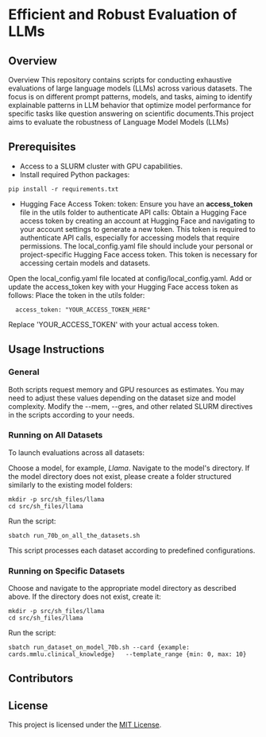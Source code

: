 # Efficient and Robust Evaluation of LLMs

## Overview

Overview
This repository contains scripts for conducting exhaustive evaluations of large language models (LLMs) across various
datasets. The focus is on different prompt patterns, models, and tasks, aiming to identify explainable patterns in LLM
behavior that optimize model performance for specific tasks like question answering on scientific documents.This project
aims to evaluate the robustness of Language Model Models (LLMs)

## Prerequisites

- Access to a SLURM cluster with GPU capabilities.
- Install required Python packages:

```
pip install -r requirements.txt
```

- Hugging Face Access Token: token: Ensure you have an **access_token** file in the utils folder to authenticate API
  calls:
  Obtain a Hugging Face access token by creating an account at Hugging Face and navigating to your account settings to
  generate a new token.
  This token is required to authenticate API calls, especially for accessing models that require permissions.
  The local_config.yaml file should include your personal or project-specific Hugging Face access token. This token is
  necessary for accessing certain models and datasets.

Open the local_config.yaml file located at config/local_config.yaml.
Add or update the access_token key with your Hugging Face access token as follows:
Place the token in the utils folder:

```
  access_token: "YOUR_ACCESS_TOKEN_HERE"
```

Replace 'YOUR_ACCESS_TOKEN' with your actual access token.

## Usage Instructions

### General

Both scripts request memory and GPU resources as estimates. You may need to adjust these values depending on the dataset
size and model complexity. Modify the --mem, --gres, and other related SLURM directives in the scripts according to your
needs.

### Running on All Datasets

To launch evaluations across all datasets:

Choose a model, for example, *Llama*.
Navigate to the model's directory. If the model directory does not exist, please create a folder structured similarly to
the existing model folders:

```
mkdir -p src/sh_files/llama
cd src/sh_files/llama
```

Run the script:

```
sbatch run_70b_on_all_the_datasets.sh
```

This script processes each dataset according to predefined configurations.

### Running on Specific Datasets

Choose and navigate to the appropriate model directory as described above. If the directory does not exist, create it:

```
mkdir -p src/sh_files/llama
cd src/sh_files/llama
```

Run the script:

```
sbatch run_dataset_on_model_70b.sh --card {example: cards.mmlu.clinical_knowledge}   --template_range {min: 0, max: 10}
```

[//]: # (The project is organized as follows:)

[//]: # ()

[//]: # (- `data/`: Contains original and modified datasets.)

[//]: # (- `models/`: Contains pretrained LLM models.)

[//]: # (- `Modifiers/`: Contains scripts for modifying datasets.)

[//]: # (- `experiments/`: Contains scripts for running experiments and analyzing results.)

[//]: # (- `README.md`: Documentation explaining the project and its structure.)

[//]: # ()

[//]: # (## Dataset Modification)

[//]: # ()

[//]: # (Different types of dataset modifications are implemented based on specific tasks:)

[//]: # ()

[//]: # (- `MultipleChoiceModifier`: Shuffles answer choices for multiple-choice questions.)

[//]: # (- `QAModifier`: Implements modifications for question-answering datasets.)

[//]: # (- `NLIModifier`: Implements modifications for natural language inference datasets.)

[//]: # ()

[//]: # (## Experimentation)

[//]: # ()

[//]: # (The project conducts experiments to evaluate LLM performance:)

[//]: # ()

[//]: # (1. Identifying tasks and models for evaluation.)

[//]: # (2. Modifying datasets using appropriate modifiers.)

[//]: # (3. Running models on both original and modified datasets.)

[//]: # (4. Analyzing results to assess model robustness.)

[//]: # ()

[//]: # (## Usage)

[//]: # ()

[//]: # (1. Clone the repository: `git clone https://github.com/your-username/robust-llm-evaluation.git`)

[//]: # (2. Install dependencies: `pip install -r requirements.txt`)

[//]: # (3. Run dataset modifications: `python dataset_modification/modify_dataset.py`)

[//]: # (4. Run experiments: `python experiments/run_experiment.py`)

[//]: # (5. Analyze results: `python experiments/analyze_results.py`)

## Contributors

## License

This project is licensed under the [MIT License](LICENSE).

